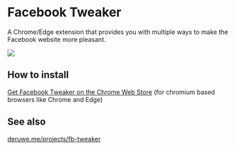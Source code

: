 # Facebook Tweaker
A Chrome/Edge extension that provides you with multiple ways to make the Facebook website more pleasant.

![](https://lh3.googleusercontent.com/p8WLNv05krrrZfVohH70OyEvyk_gfCErljmNoQeHDIFhswANoJj0N47dVFxkqhA3747MCttzKw=w640-h400-e365-rj-sc0x00ffffff)

## How to install
[Get Facebook Tweaker on the Chrome Web Store](https://chrome.google.com/webstore/detail/facebook-tweaker/ffglihjjhchocakebjgbkkbblhlghmcj) (for chromium based browsers like Chrome and Edge)

## See also
[deruwe.me/projects/fb-tweaker](https://deruwe.me/projects/fb-tweaker)
